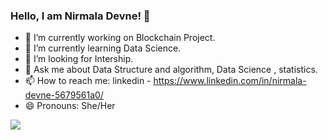 ### Hello, I am Nirmala Devne! 👋

- 🔭 I’m currently working on Blockchain Project.
- 🌱 I’m currently learning Data Science.
- 🤔 I’m looking for Intership.
- 💬 Ask me about Data Structure and algorithm, Data Science , statistics.
- 📫 How to reach me: linkedin - https://www.linkedin.com/in/nirmala-devne-5679561a0/
- 😄 Pronouns: She/Her

<img src="https://githubreadmestats.vercel.app/apiusername=nd1112&&show_icons=true&title_color=ffffff&icon_color=bb2acf&text_color=daf7dc&bg_color=151515">
